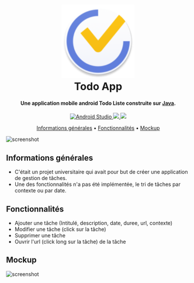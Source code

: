 <h1 align="center">
  <br>
  <img src="https://raw.githubusercontent.com/LysnakeIT/Todo-App/main/app/src/main/res/mipmap-xxhdpi/ic_launcher_round.png" alt="Todo App" width="200"></a>
  <br>
  Todo App
  <br>
</h1>

<h4 align="center">Une application mobile android Todo Liste construite sur <a href="https://www.java.com/fr/" target="_blank">Java</a>.</h4>

<p align="center">
  <a href="https://developer.android.com/studio">
    <img src="https://img.shields.io/badge/Android%20Studio-3DDC84.svg?style=for-the-badge&logo=android-studio&logoColor=white"
         alt="Android Studio">
  </a>
  <a href="https://www.java.com/fr/">
   <img src="https://img.shields.io/badge/java-%23ED8B00.svg?style=for-the-badge&logo=java&logoColor=white">
 </a>
  <a href="https://www.android.com/intl/fr_fr/">
      <img src="https://img.shields.io/badge/Android-3DDC84?style=for-the-badge&logo=android&logoColor=white">
  </a>
</p>

<p align="center">
  <a href="#fonctionnalités">Informations générales</a> •
  <a href="#fonctionnalités">Fonctionnalités</a> •
  <a href="#mockup">Mockup</a>
</p>

![screenshot](https://cdn.discordapp.com/attachments/549725542895845380/953607462827749446/capture_ecran_app.png)

## Informations générales

* C'était un projet universitaire qui avait pour but de créer une application de gestion de tâches.
* Une des fonctionnalités n'a pas été implémentée, le tri de tâches par contexte ou par date.

## Fonctionnalités

* Ajouter une tâche (Intitulé, description, date, duree, url, contexte)
* Modifier une tâche (click sur la tâche)
* Supprimer une tâche 
* Ouvrir l'url (click long sur la tâche) de la tâche

## Mockup

![screenshot](https://cdn.discordapp.com/attachments/755097731068067953/951518610818494534/mockup.png)
